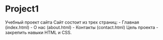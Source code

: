 # Project1
Учебный проект сайта Сайт состоит из трех страниц: - Главная (index.html) - О нас (about.html) - Контакты (contact.html) Цель проекта - закрепить навыки HTML и CSS.
